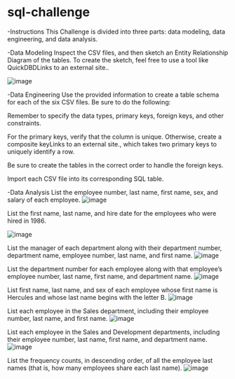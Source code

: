 # sql-challenge

-Instructions
This Challenge is divided into three parts: data modeling, data engineering, and data analysis.

-Data Modeling
Inspect the CSV files, and then sketch an Entity Relationship Diagram of the tables. To create the sketch, feel free to use a tool like QuickDBDLinks to an external site..

![image](https://github.com/mafeestaba/sql-challenge/assets/152315257/fe42129a-9814-4158-bbdc-dae71c908ca1)

-Data Engineering
Use the provided information to create a table schema for each of the six CSV files. Be sure to do the following:

Remember to specify the data types, primary keys, foreign keys, and other constraints.

For the primary keys, verify that the column is unique. Otherwise, create a composite keyLinks to an external site., which takes two primary keys to uniquely identify a row.

Be sure to create the tables in the correct order to handle the foreign keys.

Import each CSV file into its corresponding SQL table.

-Data Analysis
List the employee number, last name, first name, sex, and salary of each employee.
![image](https://github.com/mafeestaba/sql-challenge/assets/152315257/8e1770ef-254f-4137-ac17-d47d3e426c63)


List the first name, last name, and hire date for the employees who were hired in 1986.

![image](https://github.com/mafeestaba/sql-challenge/assets/152315257/8b9610c7-c57e-4d25-b99f-9266a7d75568)


List the manager of each department along with their department number, department name, employee number, last name, and first name.
![image](https://github.com/mafeestaba/sql-challenge/assets/152315257/3aef936c-13b3-4045-9952-35fab96940f3)


List the department number for each employee along with that employee’s employee number, last name, first name, and department name.
![image](https://github.com/mafeestaba/sql-challenge/assets/152315257/9787f13f-3849-4bbf-9cf1-41c97e95d748)


List first name, last name, and sex of each employee whose first name is Hercules and whose last name begins with the letter B.
![image](https://github.com/mafeestaba/sql-challenge/assets/152315257/87ef7dc1-8b00-4d8f-b331-172ea841eeae)


List each employee in the Sales department, including their employee number, last name, and first name.
![image](https://github.com/mafeestaba/sql-challenge/assets/152315257/6da933eb-a541-44a3-ae7c-ad98f899b15d)


List each employee in the Sales and Development departments, including their employee number, last name, first name, and department name.
![image](https://github.com/mafeestaba/sql-challenge/assets/152315257/07f6f971-7f0d-48c0-8ff1-04fd824f555c)


List the frequency counts, in descending order, of all the employee last names (that is, how many employees share each last name).
![image](https://github.com/mafeestaba/sql-challenge/assets/152315257/cb7c116d-4836-4477-928e-e32daec35309)


